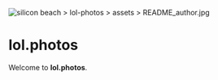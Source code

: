 ![silicon beach > lol-photos > assets >  README_author.jpg](/lol-photos/assets/README_author.jpg)

# lol.photos

Welcome to **lol.photos**.

